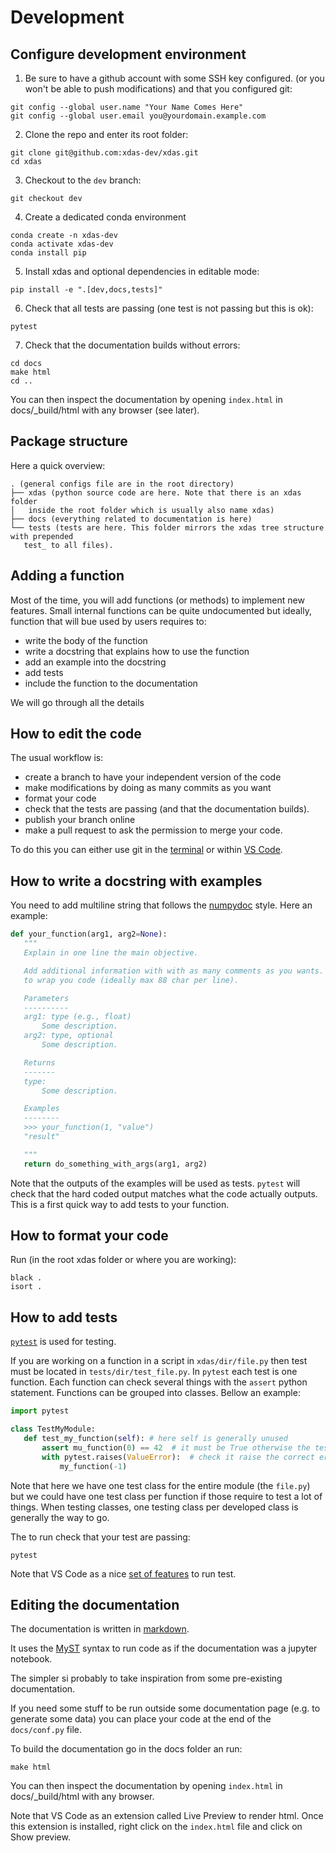 # Development

## Configure development environment

1. Be sure to have a github account with some SSH key configured.
(or you won't be able to push modifications) and that you configured git:
```
git config --global user.name "Your Name Comes Here"
git config --global user.email you@yourdomain.example.com
```

2. Clone the repo and enter its root folder:
```
git clone git@github.com:xdas-dev/xdas.git
cd xdas
```

3. Checkout to the `dev` branch:
```
git checkout dev
```

4. Create a dedicated conda environment
```
conda create -n xdas-dev
conda activate xdas-dev
conda install pip
```

5. Install xdas and optional dependencies in editable mode:
```
pip install -e ".[dev,docs,tests]"
```

6. Check that all tests are passing (one test is not passing but this is ok):
```
pytest
```

7. Check that the documentation builds without errors:
```
cd docs
make html
cd ..
```
You can then inspect the documentation by opening `index.html` in docs/_build/html with
any browser (see later).

## Package structure

Here a quick overview:
```
. (general configs file are in the root directory)
├── xdas (python source code are here. Note that there is an xdas folder
│   inside the root folder which is usually also name xdas)
├── docs (everything related to documentation is here)
└── tests (tests are here. This folder mirrors the xdas tree structure with prepended
   test_ to all files).
```

## Adding a function

Most of the time, you will add functions (or methods) to implement new features.
Small internal functions can be quite undocumented but ideally, function that will bue
used by users requires to:
- write the body of the function
- write a docstring that explains how to use the function
- add an example into the docstring
- add tests
- include the function to the documentation

We will go through all the details


## How to edit the code

The usual workflow is:
- create a branch to have your independent version of the code
- make modifications by doing as many commits as you want
- format your code
- check that the tests are passing (and that the documentation builds).
- publish your branch online
- make a pull request to ask the permission to merge your code.

To do this you can either use git in the [terminal](https://git-scm.com/docs/gittutorial)
or within [VS Code](https://code.visualstudio.com/docs/sourcecontrol/overview).


## How to write a docstring with examples

You need to add multiline string that follows the
[numpydoc](https://numpydoc.readthedocs.io/) style. Here an example:

```python
def your_function(arg1, arg2=None):
   """
   Explain in one line the main objective.

   Add additional information with with as many comments as you wants. You will need
   to wrap you code (ideally max 88 char per line).

   Parameters
   ----------
   arg1: type (e.g., float)
       Some description.
   arg2: type, optional
       Some description.

   Returns
   -------
   type:
       Some description.

   Examples
   --------
   >>> your_function(1, "value")
   "result"

   """
   return do_something_with_args(arg1, arg2)
```

Note that the outputs of the examples will be used as tests. `pytest` will check that
the hard coded output matches what the code actually outputs. This is a first
quick way to add tests to your function.

## How to format your code

Run (in the root xdas folder or where you are working):
```
black .
isort .
```

## How to add tests

[`pytest`](https://docs.pytest.org) is used for testing.

If you are working on a function in a script in `xdas/dir/file.py` then test must be
located in `tests/dir/test_file.py`. In `pytest` each test is one function. Each function
can check several things with the `assert` python statement. Functions
can be grouped into classes. Bellow an example:

```python
import pytest

class TestMyModule:
   def test_my_function(self): # here self is generally unused
       assert mu_function(0) == 42  # it must be True otherwise the test doesn't pass
       with pytest.raises(ValueError):  # check it raise the correct error
           my_function(-1)
```

Note that here we have one test class for the entire module (the `file.py`) but we could
have one test class per function if those require to test a lot of things. When testing
classes, one testing class per developed class is generally the way to go.

The to run check that your test are passing:
```
pytest
```

Note that VS Code as a nice
[set of features](https://code.visualstudio.com/docs/python/testing) to run test.

## Editing the documentation

The documentation is written in [markdown](https://www.markdownguide.org/basic-syntax/).

It uses the [MyST](https://jupyterbook.org/en/stable/content/myst.html) syntax to run
code as if the documentation was a jupyter notebook.

The simpler si probably to take inspiration from some pre-existing documentation.

If you need some stuff to be run outside some documentation page (e.g. to generate some
data) you can place your code at the end of the `docs/conf.py` file.

To build the documentation go in the docs folder an run:
```
make html
```

You can then inspect the documentation by opening `index.html` in docs/_build/html with
any browser.

Note that VS Code as an extension called Live Preview to render html. Once this extension is installed,
right click on the `index.html` file and click on Show preview.